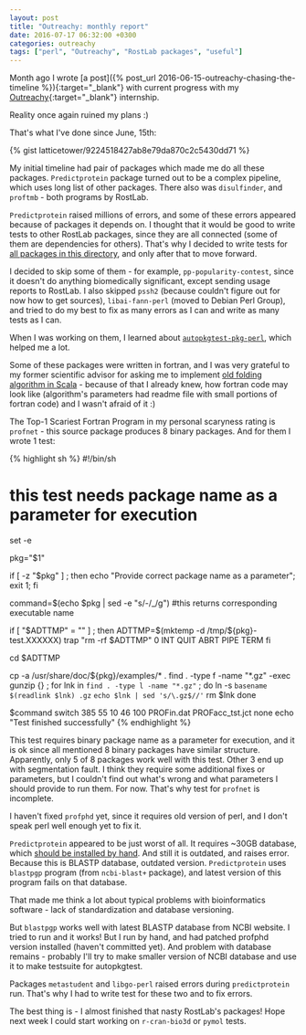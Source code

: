 ```yaml
---
layout: post
title: "Outreachy: monthly report"
date: 2016-07-17 06:32:00 +0300
categories: outreachy
tags: ["perl", "Outreachy", "RostLab packages", "useful"]
---
```


Month ago I wrote [a post]({% post_url 2016-06-15-outreachy-chasing-the-timeline %}){:target="_blank"} with current progress with my  [Outreachy](https://wiki.gnome.org/Outreachy){:target="_blank"} internship.

Reality once again ruined my plans :) <!--break-->

That's what I've done since June, 15th:
   
{% gist latticetower/9224518427ab8e79da870c2c5430dd71 %}

My initial timeline had pair of packages which made me do all these packages.
`Predictprotein` package turned out to be a complex pipeline, which uses long list of other packages. There also was `disulfinder`, and `proftmb` - both programs by RostLab.

`Predictprotein` raised millions of errors, and some of these errors appeared because of packages it depends on. I thought that it would be good to write tests to other RostLab packages, since they are all connected (some of them are dependencies for others). That's why I decided to write tests for [all packages in this directory](http://anonscm.debian.org/viewvc/debian-med/trunk/packages/rostlab/), and only after that to move forward.

I decided to skip some of them - for example, `pp-popularity-contest`, since it doesn't do anything biomedically significant, except sending usage reports to RostLab.
I also skipped `pssh2` (because couldn't figure out for now how to get sources), `libai-fann-perl` (moved to Debian Perl Group), and tried to do my best to fix as many errors as I can and write as many tests as I can.

When I was working on them, I learned about [`autopkgtest-pkg-perl`](https://pkg-perl.alioth.debian.org/autopkgtest.html), which helped me a lot. 

Some of these packages were written in fortran, and I was very grateful to my former scientific advisor for asking me to implement [old folding algorithm in Scala](https://github.com/biocad/sdr_tools) - because of that I already knew, how fortran code may look like (algorithm's parameters had readme file with small portions of fortran code) and I wasn't afraid of it :)

The Top-1 Scariest Fortran Program in my personal scaryness rating is `profnet` - this source package produces 8 binary packages. And for them I wrote 1 test:

{% highlight sh %}
#!/bin/sh
# this test needs package name as a parameter for execution 

set -e

pkg="$1"

if [ -z "$pkg" ] ; then
  echo "Provide correct package name as a parameter";
  exit 1;
fi

command=$(echo $pkg | sed -e "s/-/_/g") 
#this returns corresponding executable name

if [ "$ADTTMP" = "" ] ; then
  ADTTMP=$(mktemp -d /tmp/${pkg}-test.XXXXXX)
  trap "rm -rf $ADTTMP" 0 INT QUIT ABRT PIPE TERM
fi

cd $ADTTMP

cp -a /usr/share/doc/${pkg}/examples/* .
find . -type f -name "*.gz" -exec gunzip \{\} \;
for lnk in `find . -type l -name "*.gz"` ; do
    ln -s `basename $(readlink $lnk) .gz` `echo $lnk | sed 's/\.gz$//'`
    rm $lnk
done

$command switch 385 55 10 46 100 PROFin.dat PROFacc_tst.jct none
echo "Test finished successfully"
{% endhighlight %}

This test requires binary package name as a parameter for execution, and it is ok since all mentioned 8 binary packages have similar structure.
Apparently, only 5 of 8 packages work well with this test. Other 3 end up with segmentation fault. I think they require some additional fixes or parameters, but I couldn't find out what's wrong and what parameters I should provide to run them. For now. That's why test for `profnet` is incomplete.

I haven't fixed `profphd` yet, since it requires old version of perl, and I don't speak perl well enough yet to fix it. 

`Predictprotein` appeared to be just worst of all. It requires ~30GB database, which [should be installed by hand](https://wiki.debian.org/DebianMed/PredictProtein). And still it is outdated, and raises error. Because this is BLASTP database, outdated version. 
`Predictprotein` uses `blastpgp` program (from `ncbi-blast+` package), and latest version of this program fails on that database.

That made me think a lot about typical problems with bioinformatics software - lack of standardization and database versioning.

But `blastpgp` works well with latest BLASTP database from NCBI website. 
I tried to run and it works! But I run by hand, and had patched profphd version installed (haven't committed yet). And problem with database remains - probably I'll try to make smaller version of NCBI database and use it to make testsuite for autopkgtest.

Packages `metastudent` and `libgo-perl` raised errors during `predictprotein` run. That's why I had to write test for these two and to fix errors.

The best thing is - I almost finished that nasty RostLab's packages! Hope next week I could start working on `r-cran-bio3d` or `pymol` tests.
